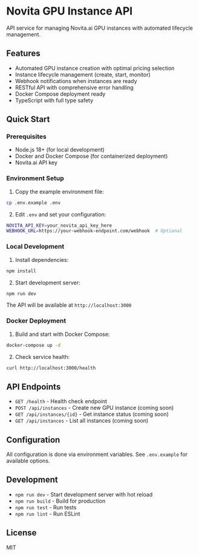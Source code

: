 # Novita GPU Instance API

API service for managing Novita.ai GPU instances with automated lifecycle management.

## Features

- Automated GPU instance creation with optimal pricing selection
- Instance lifecycle management (create, start, monitor)
- Webhook notifications when instances are ready
- RESTful API with comprehensive error handling
- Docker Compose deployment ready
- TypeScript with full type safety

## Quick Start

### Prerequisites

- Node.js 18+ (for local development)
- Docker and Docker Compose (for containerized deployment)
- Novita.ai API key

### Environment Setup

1. Copy the example environment file:
```bash
cp .env.example .env
```

2. Edit `.env` and set your configuration:
```bash
NOVITA_API_KEY=your_novita_api_key_here
WEBHOOK_URL=https://your-webhook-endpoint.com/webhook  # Optional
```

### Local Development

1. Install dependencies:
```bash
npm install
```

2. Start development server:
```bash
npm run dev
```

The API will be available at `http://localhost:3000`

### Docker Deployment

1. Build and start with Docker Compose:
```bash
docker-compose up -d
```

2. Check service health:
```bash
curl http://localhost:3000/health
```

## API Endpoints

- `GET /health` - Health check endpoint
- `POST /api/instances` - Create new GPU instance (coming soon)
- `GET /api/instances/{id}` - Get instance status (coming soon)
- `GET /api/instances` - List all instances (coming soon)

## Configuration

All configuration is done via environment variables. See `.env.example` for available options.

## Development

- `npm run dev` - Start development server with hot reload
- `npm run build` - Build for production
- `npm run test` - Run tests
- `npm run lint` - Run ESLint

## License

MIT